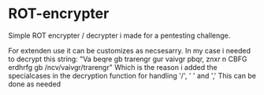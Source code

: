 # ROT-encrypter
Simple ROT encrypter / decrypter i made for a pentesting challenge.

For extenden use it can be customizes as necsesarry. 
In my case i needed to decrypt this string: 
	"Va beqre gb trarengr gur vaivgr pbqr, znxr n CBFG erdhrfg gb /ncv/vaivgr/trarengr"
Which is the reason i added the specialcases in the decryption function for handling '/', ' ' and ','
This can be done as needed
